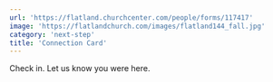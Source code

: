 ```yaml
---
url: 'https://flatland.churchcenter.com/people/forms/117417'
image: 'https://flatlandchurch.com/images/flatland144_fall.jpg'
category: 'next-step'
title: 'Connection Card'
---
```


Check in. Let us know you were here.
